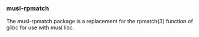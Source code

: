 ### musl-rpmatch

The musl-rpmatch package is a replacement for the rpmatch(3)
function of glibc for use with musl libc.
